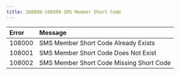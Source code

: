 ```yaml
---
title: 108000-108999 SMS Member Short Code
---
```

<table class="table table-hover">
<thead align="left">
<tr>
<th>Error</th>
<th>Message</th>
</tr>
</thead>
<tbody>
<tr>
<td>108000</td>
<td>SMS Member Short Code Already Exists</td>
</tr>
<tr>
<td>108001</td>
<td>SMS Member Short Code Does Not Exist</td>
</tr>
<tr>
<td>108002</td>
<td>SMS Member Short Code Missing Short Code</td>
</tr>
</tbody>
</table>